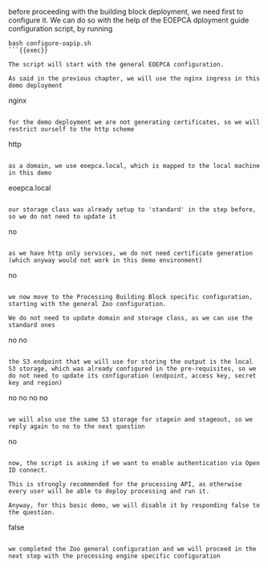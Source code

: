 before proceeding with the building block deployment, we need first to configure it. We can do so with the help of the EOEPCA dployment guide configuration script, by running

```
bash configure-oapip.sh
```{{exec}}

The script will start with the general EOEPCA configuration.

As said in the previous chapter, we will use the nginx ingress in this demo deployment

```
nginx
```{{exec}}

for the demo deployment we are not generating certificates, so we will restrict ourself to the http scheme

```
http
```{{exec}}

as a domain, we use eoepca.local, which is mapped to the local machine in this demo

```
eoepca.local
```{{exec}}

our storage class was already setup to 'standard' in the step before, so we do not need to update it

```
no
```{{exec}}

as we have http only services, we do not need certificate generation (which anyway would not work in this demo environment)

```
no
```{{exec}}

we now move to the Processing Building Block specific configuration, starting with the general Zoo configuration.

We do not need to update domain and storage class, as we can use the standard ones

```
no
no
```{{exec}}

the S3 endpoint that we will use for storing the output is the local S3 storage, which was already configured in the pre-requisites, so we do not need to update its configuration (endpoint, access key, secret key and region)

```
no
no
no
no
```{{exec}}

we will also use the same S3 storage for stagein and stageout, so we reply again to no to the next question

```
no
```{{exec}}

now, the script is asking if we want to enable authentication via Open ID connect.

This is strongly recommended for the processing API, as otherwise every user will be able to deploy processing and run it.

Anyway, for this basic demo, we will disable it by responding false to the question.

```
false
```{{exec}}

we completed the Zoo general configuration and we will proceed in the next step with the processing engine specific configuration

